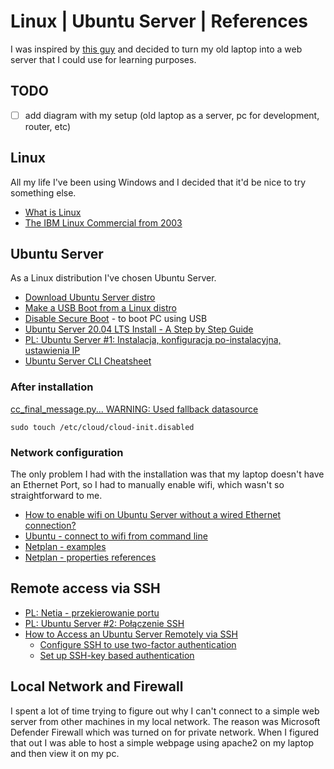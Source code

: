 # Linux | Ubuntu Server | References

I was inspired by [this guy](https://www.youtube.com/watch?v=wFjYzhkEBys) and decided to turn my old laptop into a web server that I could use for learning purposes.

## TODO

- [ ] add diagram with my setup (old laptop as a server, pc for development, router, etc)

## Linux

All my life I've been using Windows and I decided that it'd be nice to try something else. 

* [What is Linux](https://www.linux.com/what-is-linux/)
* [The IBM Linux Commercial from 2003](https://www.youtube.com/watch?v=x7ozaFbqg00)

## Ubuntu Server

As a Linux distribution I've chosen Ubuntu Server. 

* [Download Ubuntu Server distro](https://ubuntu.com/download/server#downloads)
* [Make a USB Boot from a Linux distro](https://www.pendrivelinux.com/universal-usb-installer-easy-as-1-2-3/)
* [Disable Secure Boot](https://docs.microsoft.com/en-us/windows-hardware/manufacture/desktop/disabling-secure-boot) - to boot PC using USB
* [Ubuntu Server 20.04 LTS Install - A Step by Step Guide](https://www.youtube.com/watch?v=xUH256WAWt0)
* [PL: Ubuntu Server #1: Instalacja, konfiguracja po-instalacyjna, ustawienia IP](https://www.youtube.com/watch?v=uNqxUWiAoRk)
* [Ubuntu Server CLI Cheatsheet](https://assets.ubuntu.com/v1/f401c3f4-Ubuntu_Server_CLI_pro_tips_2020-04.pdf)

### After installation

[cc_final_message.py... WARNING: Used fallback datasource](https://askubuntu.com/questions/1321968/ubuntu-server-20-04-2-lts-hangs-after-bootup-cloud-init-1781-yyyy-mm-dd-h)

```
sudo touch /etc/cloud/cloud-init.disabled
```

### Network configuration

The only problem I had with the installation was that my laptop doesn't have an Ethernet Port, so I had to manually enable wifi, which wasn't so straightforward to me.

* [How to enable wifi on Ubuntu Server without a wired Ethernet connection?](https://medium.com/@yping88/how-to-enable-wi-fi-on-ubuntu-server-20-04-without-a-wired-ethernet-connection-42e0b71ca198)
* [Ubuntu - connect to wifi from command line](https://linuxconfig.org/ubuntu-20-04-connect-to-wifi-from-command-line)
* [Netplan - examples](https://netplan.io/examples/)
* [Netplan - properties references](https://netplan.io/reference/#properties-for-device-type-wifis%3A)

## Remote access via SSH

* [PL: Netia - przekierowanie portu](https://www.netia.pl/pl/srednie-i-duze-firmy/pomoc/produkty/najpopularniejsze/przekierowanie-portu-(port-forwarding)-na-netia-sp)
* [PL: Ubuntu Server #2: Połączenie SSH](https://www.youtube.com/watch?v=4IFEOOqhF9o)
* [How to Access an Ubuntu Server Remotely via SSH](https://www.youtube.com/watch?v=DI3G-TfY1wM)
  * [Configure SSH to use two-factor authentication](https://ubuntu.com/tutorials/configure-ssh-2fa#1-overview)
  * [Set up SSH-key based authentication](https://www.digitalocean.com/community/tutorials/how-to-set-up-ssh-keys-on-ubuntu-20-04)


## Local Network and Firewall

I spent a lot of time trying to figure out why I can't connect to a simple web server from other machines in my local network. The reason was Microsoft Defender Firewall which was turned on for private network. When I figured that out I was able to host a simple webpage using apache2 on my laptop and then view it on my pc. 
